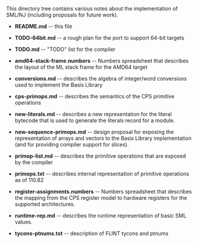 This directory tree contains various notes about the
implementation of SML/NJ (including proposals for future
work).

* **README.md** -- this file

* **TODO-64bit.md** -- a rough plan for the port to support 64-bit targets

* **TODO.md** -- "TODO" list for the compiler

* **amd64-stack-frame.numbers** -- Numbers spreadsheet that describes the layout of
  the ML stack frame for the AMD64 target

* **conversions.md** -- describes the algebra of integer/word conversions used to implement
  the Basis Library

* **cps-primops.md** -- describes the semantics of the CPS primitive operations

* **new-literals.md** -- describes a new representation for the literal bytecode that is used
  to generate the literals record for a module.

* **new-sequence-primops.md** -- design proposal for exposing the representation
  of arrays and vectors to the Basis Library implementation (and for providing
  compiler support for slices).

* **primop-list.md** -- describes the primitive operations that are exposed by the compiler

* **primops.txt** -- describes internal representation of primitive operations as of 110.82

* **register-assignments.numbers** -- Numbers spreadsheet that describes the mapping from
  the CPS register model to hardware registers for the supported architectures.

* **runtime-rep.md** -- describes the runtime representation of basic SML values.

* **tycons-ptnums.txt** -- description of FLINT tycons and ptnums
